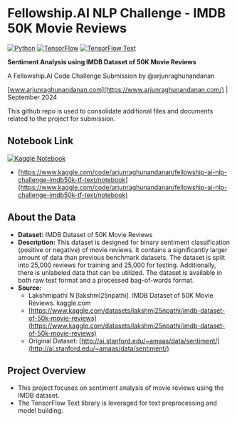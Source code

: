 # Fellowship.AI NLP Challenge - IMDB 50K Movie Reviews

[![Python](https://img.shields.io/badge/Python-3.x-blue)](https://www.python.org/)
[![TensorFlow](https://img.shields.io/badge/TensorFlow-2.x-orange)](https://www.tensorflow.org/)
[![TensorFlow Text](https://img.shields.io/badge/TensorFlow%20Text-latest-yellowgreen)](https://www.tensorflow.org/text)


**Sentiment Analysis using IMDB Dataset of 50K Movie Reviews**

A Fellowship.AI Code Challenge Submission by @arjunraghunandanan

[www.arjunraghunandanan.com](https://www.arjunraghunandanan.com/) | September 2024

This github repo is used to consolidate additional files and documents related to the project for submission. 

## Notebook Link

[![Kaggle Notebook](https://img.shields.io/badge/Kaggle%20Notebook-Fellowship.AI%20NLP%20Challenge%3A%20IMDB50K%20%3A%20TF--tex-blueviolet)](https://www.kaggle.com/code/arjunraghunandanan/fellowship-ai-nlp-challenge-imdb50k-tf-text/notebook)

* [https://www.kaggle.com/code/arjunraghunandanan/fellowship-ai-nlp-challenge-imdb50k-tf-text/notebook](https://www.kaggle.com/code/arjunraghunandanan/fellowship-ai-nlp-challenge-imdb50k-tf-text/notebook)

## About the Data

* **Dataset:** IMDB Dataset of 50K Movie Reviews
* **Description:** This dataset is designed for binary sentiment classification (positive or negative) of movie reviews. It contains a significantly larger amount of data than previous benchmark datasets. The dataset is split into 25,000 reviews for training and 25,000 for testing. Additionally, there is unlabeled data that can be utilized. The dataset is available in both raw text format and a processed bag-of-words format.
* **Source:**
    * Lakshmipathi N [lakshmi25npathi]. IMDB Dataset of 50K Movie Reviews. kaggle.com
    * [https://www.kaggle.com/datasets/lakshmi25npathi/imdb-dataset-of-50k-movie-reviews](https://www.kaggle.com/datasets/lakshmi25npathi/imdb-dataset-of-50k-movie-reviews)
    * Original Dataset: [http://ai.stanford.edu/~amaas/data/sentiment/](http://ai.stanford.edu/~amaas/data/sentiment/)

## Project Overview

* This project focuses on sentiment analysis of movie reviews using the IMDB dataset. 
* The TensorFlow Text library is leveraged for text preprocessing and model building.

